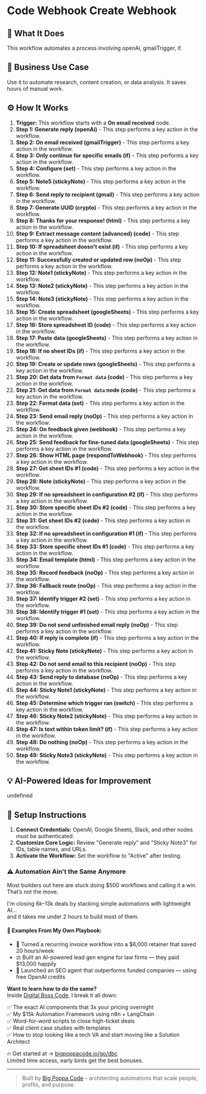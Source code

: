 # Code Webhook Create Webhook

## 🚀 What It Does
This workflow automates a process involving openAi, gmailTrigger, if.

## 💼 Business Use Case
Use it to automate research, content creation, or data analysis. It saves hours of manual work.

## ⚙️ How It Works
1.  **Trigger:** This workflow starts with a **On email received** node.
2. **Step 1: Generate reply (openAi)** - This step performs a key action in the workflow.
3. **Step 2: On email received (gmailTrigger)** - This step performs a key action in the workflow.
4. **Step 3: Only continue for specific emails (if)** - This step performs a key action in the workflow.
5. **Step 4: Configure (set)** - This step performs a key action in the workflow.
6. **Step 5: Note5 (stickyNote)** - This step performs a key action in the workflow.
7. **Step 6: Send reply to recipient (gmail)** - This step performs a key action in the workflow.
8. **Step 7: Generate UUID (crypto)** - This step performs a key action in the workflow.
9. **Step 8: Thanks for your response! (html)** - This step performs a key action in the workflow.
10. **Step 9: Extract message content (advanced) (code)** - This step performs a key action in the workflow.
11. **Step 10: If spreadsheet doesn't exist (if)** - This step performs a key action in the workflow.
12. **Step 11: Successfully created or updated row (noOp)** - This step performs a key action in the workflow.
13. **Step 12: Note1 (stickyNote)** - This step performs a key action in the workflow.
14. **Step 13: Note2 (stickyNote)** - This step performs a key action in the workflow.
15. **Step 14: Note3 (stickyNote)** - This step performs a key action in the workflow.
16. **Step 15: Create spreadsheet (googleSheets)** - This step performs a key action in the workflow.
17. **Step 16: Store spreadsheet ID (code)** - This step performs a key action in the workflow.
18. **Step 17: Paste data (googleSheets)** - This step performs a key action in the workflow.
19. **Step 18: If no sheet IDs (if)** - This step performs a key action in the workflow.
20. **Step 19: Create or update rows (googleSheets)** - This step performs a key action in the workflow.
21. **Step 20: Get data from `Format data` (code)** - This step performs a key action in the workflow.
22. **Step 21: Get data from `Format data` node (code)** - This step performs a key action in the workflow.
23. **Step 22: Format data (set)** - This step performs a key action in the workflow.
24. **Step 23: Send email reply (noOp)** - This step performs a key action in the workflow.
25. **Step 24: On feedback given (webhook)** - This step performs a key action in the workflow.
26. **Step 25: Send feedback for fine-tuned data (googleSheets)** - This step performs a key action in the workflow.
27. **Step 26: Show HTML page (respondToWebhook)** - This step performs a key action in the workflow.
28. **Step 27: Get sheet IDs #1 (code)** - This step performs a key action in the workflow.
29. **Step 28: Note (stickyNote)** - This step performs a key action in the workflow.
30. **Step 29: If no spreadsheet in configuration #2 (if)** - This step performs a key action in the workflow.
31. **Step 30: Store specific sheet IDs #2 (code)** - This step performs a key action in the workflow.
32. **Step 31: Get sheet IDs #2 (code)** - This step performs a key action in the workflow.
33. **Step 32: If no spreadsheet in configuration #1 (if)** - This step performs a key action in the workflow.
34. **Step 33: Store specific sheet IDs #1 (code)** - This step performs a key action in the workflow.
35. **Step 34: Email template (html)** - This step performs a key action in the workflow.
36. **Step 35: Record feedback (noOp)** - This step performs a key action in the workflow.
37. **Step 36: Fallback route (noOp)** - This step performs a key action in the workflow.
38. **Step 37: Identify trigger #2 (set)** - This step performs a key action in the workflow.
39. **Step 38: Identify trigger #1 (set)** - This step performs a key action in the workflow.
40. **Step 39: Do not send unfinished email reply (noOp)** - This step performs a key action in the workflow.
41. **Step 40: If reply is complete (if)** - This step performs a key action in the workflow.
42. **Step 41: Sticky Note (stickyNote)** - This step performs a key action in the workflow.
43. **Step 42: Do not send email to this recipient (noOp)** - This step performs a key action in the workflow.
44. **Step 43: Send reply to database (noOp)** - This step performs a key action in the workflow.
45. **Step 44: Sticky Note1 (stickyNote)** - This step performs a key action in the workflow.
46. **Step 45: Determine which trigger ran (switch)** - This step performs a key action in the workflow.
47. **Step 46: Sticky Note2 (stickyNote)** - This step performs a key action in the workflow.
48. **Step 47: Is text within token limit? (if)** - This step performs a key action in the workflow.
49. **Step 48: Do nothing (noOp)** - This step performs a key action in the workflow.
50. **Step 49: Sticky Note3 (stickyNote)** - This step performs a key action in the workflow.

## 💡 AI-Powered Ideas for Improvement
undefined

## 🔧 Setup Instructions
1. **Connect Credentials:** OpenAI, Google Sheets, Slack, and other nodes must be authenticated.
2. **Customize Core Logic:** Review "Generate reply" and "Sticky Note3" for IDs, table names, and URLs.
3. **Activate the Workflow:** Set the workflow to "Active" after testing.

### ⚠️ Automation Ain’t the Same Anymore

Most builders out here are stuck doing $500 workflows and calling it a win.  
That’s not the move.  

I'm closing $6k–$13k deals by stacking simple automations with lightweight AI...  
and it takes me under 2 hours to build most of them.

#### 🧠 Examples From My Own Playbook:
- 🔁 Turned a recurring invoice workflow into a $6,000 retainer that saved 20 hours/week  
- ⚖️ Built an AI-powered lead gen engine for law firms — they paid $13,000 happily  
- 🚀 Launched an SEO agent that outperforms funded companies — using free OpenAI credits  

**Want to learn how to do the same?**  
Inside [Digital Boss Code](https://bigpoppacode.io/go/dbc), I break it all down:

✅ The exact AI components that 3x your pricing overnight  
✅ My $15k Automation Framework using n8n + LangChain  
✅ Word-for-word scripts to close high-ticket deals  
✅ Real client case studies with templates  
✅ How to stop looking like a tech VA and start moving like a Solution Architect  

🔥 Get started at → [bigpoppacode.io/go/dbc](https://bigpoppacode.io/go/dbc)  
Limited time access, early birds get the best bonuses.

---
> Built by [Big Poppa Code](https://bigpoppacode.io) – architecting automations that scale people, profits, and purpose.
